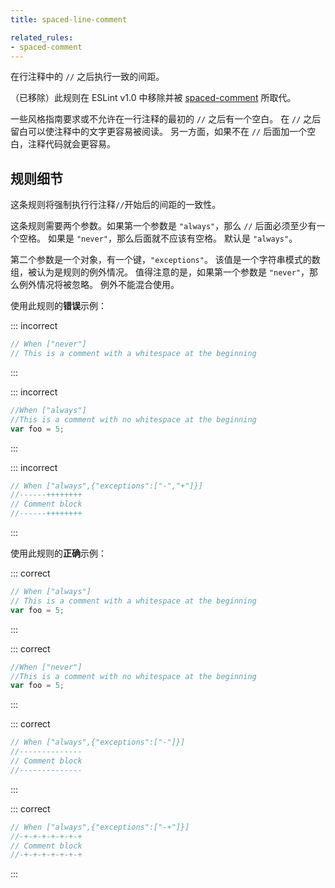 ```yaml
---
title: spaced-line-comment

related_rules:
- spaced-comment
---
```


在行注释中的 `//` 之后执行一致的间距。

（已移除）此规则在 ESLint v1.0 中移除并被 [spaced-comment](spaced-comment) 所取代。

一些风格指南要求或不允许在一行注释的最初的 `//` 之后有一个空白。
在 `//` 之后留白可以使注释中的文字更容易被阅读。
另一方面，如果不在 `//` 后面加一个空白，注释代码就会更容易。

## 规则细节

这条规则将强制执行行注释`//`开始后的间距的一致性。

这条规则需要两个参数。如果第一个参数是 `"always"`，那么 `//` 后面必须至少有一个空格。
如果是 `"never"`，那么后面就不应该有空格。
默认是 `"always"`。

第二个参数是一个对象，有一个键，`"exceptions"`。
该值是一个字符串模式的数组，被认为是规则的例外情况。
值得注意的是，如果第一个参数是 `"never"`，那么例外情况将被忽略。
例外不能混合使用。

使用此规则的**错误**示例：

::: incorrect

```js
// When ["never"]
// This is a comment with a whitespace at the beginning
```

:::

::: incorrect

```js
//When ["always"]
//This is a comment with no whitespace at the beginning
var foo = 5;
```

:::

::: incorrect

```js
// When ["always",{"exceptions":["-","+"]}]
//------++++++++
// Comment block
//------++++++++
```

:::

使用此规则的**正确**示例：

::: correct

```js
// When ["always"]
// This is a comment with a whitespace at the beginning
var foo = 5;
```

:::

::: correct

```js
//When ["never"]
//This is a comment with no whitespace at the beginning
var foo = 5;
```

:::

::: correct

```js
// When ["always",{"exceptions":["-"]}]
//--------------
// Comment block
//--------------
```

:::

::: correct

```js
// When ["always",{"exceptions":["-+"]}]
//-+-+-+-+-+-+-+
// Comment block
//-+-+-+-+-+-+-+
```

:::
